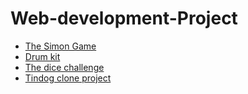 # Web-development-Project
<ul>
  <li>
    <a href="https://vishaltiwari510.github.io/Web-development-Project/The%20Simon%20Game/index.html">The Simon Game </a>
    </li>
  <li>
    <a href="https://vishaltiwari510.github.io/Web-development-Project/Drum%20Kit/index.html">Drum kit </a>
    </li>
  <li>
  <a href="https://vishaltiwari510.github.io/Web-development-Project/The%20Dicce%20Game/dicee.html">The dice challenge </a> 
  </li>
  <li>
    <a href="https://vishaltiwari510.github.io/Web-development-Project/Tindog%20clone%20project/index.html">Tindog clone project </a>
    </li>
   
  </ul>
    
